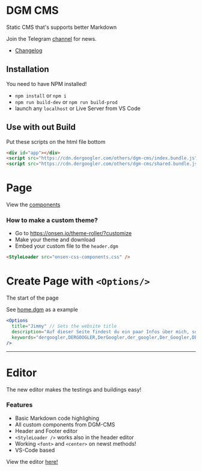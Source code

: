 # DGM CMS

Static CMS that's supports better Markdown

Join the Telegram [channel](https://t.me/dergoogler) for news.

- [Changelog](https://github.com/DerGoogler/dgm-cms/blob/master/CHANGELOG.md)

## Installation

You need to have NPM installed!

- `npm install` or `npm i`
- `npm run build-dev` or `npm run build-prod`
- launch any `localhost` or Live Server from VS Code

## Use with out Build

Put these scripts on the html file bottom

```html
<div id="app"></div>
<script src="https://cdn.dergoogler.com/others/dgm-cms/index.bundle.js"></script>
<script src="https://cdn.dergoogler.com/others/dgm-cms/shared.bundle.js"></script>
```

# Page

View the [components](https://github.com/DerGoogler/dgm-cms/blob/master/COMPONENTS.md)

### How to make a custom theme?

- Go to https://onsen.io/theme-roller/?customize
- Make your theme and download
- Embed your custom file to the `header.dgm`

```html
<StyleLoader src="onsen-css-components.css" />
```

# Create Page with `<Options/>`

The start of the page

See [home.dgm](https://github.com/DerGoogler/dgm-cms/blob/master/pages/home.dgm) as a example

```jsx
<Options
  title="Jimmy" // Sets the website title
  description="Auf dieser Seite findest du ein paar Infos über mich, sowie meinen Musik Geschmack!" // description for the website
  keywords="dergoogler,DERGOOGLER,DerGoogler,der_googler,Der_Googler,DER_GOOGLER,JIMMY,jimmy,dergoogler.com,www.dergoogler.com" // keyword for the website
/>
```

---

# Editor

The new editor makes the testings and buildings easy!

### Features

- Basic Markdown code highlighing
- All custom components from DGM-CMS
- Header and Footer editor
- `<StyleLoader />` works also in the header editor
- Working `<font>` and `<center>` on newst methods!
- VS-Code based

View the editor [here!](https://dergoogler.com/editor/)
